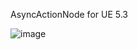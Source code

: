 AsyncActionNode for UE 5.3

![image](https://github.com/Flet4er/AsyncActionNode/assets/96243184/25ed80cd-7422-4972-878a-4f3013c2ab2f)
